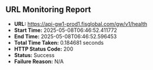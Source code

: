 ## URL Monitoring Report

- **URL:** https://api-gw1-prod1.fisglobal.com/gw/v1/health
- **Start Time:** 2025-05-08T06:46:52.411772
- **End Time:** 2025-05-08T06:46:52.596453
- **Total Time Taken:** 0.184681 seconds
- **HTTP Status Code:** 200
- **Status:** Success
- **Failure Reason:** N/A
